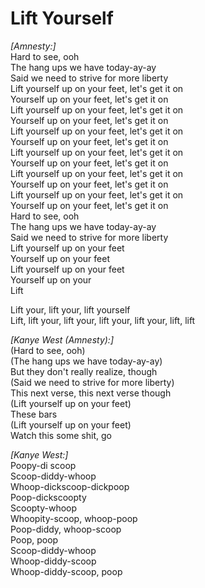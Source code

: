 # Lift Yourself

_[Amnesty:]_  
Hard to see, ooh  
The hang ups we have today-ay-ay  
Said we need to strive for more liberty  
Lift yourself up on your feet, let's get it on  
Yourself up on your feet, let's get it on  
Lift yourself up on your feet, let's get it on  
Yourself up on your feet, let's get it on  
Lift yourself up on your feet, let's get it on  
Yourself up on your feet, let's get it on  
Lift yourself up on your feet, let's get it on  
Yourself up on your feet, let's get it on  
Lift yourself up on your feet, let's get it on  
Yourself up on your feet, let's get it on  
Lift yourself up on your feet, let's get it on  
Yourself up on your feet, let's get it on  
Hard to see, ooh  
The hang ups we have today-ay-ay  
Said we need to strive for more liberty  
Lift yourself up on your feet  
Yourself up on your feet  
Lift yourself up on your feet  
Yourself up on your  
Lift  

Lift your, lift your, lift yourself  
Lift, lift your, lift your, lift your, lift your, lift, lift  

_[Kanye West (Amnesty):]_  
(Hard to see, ooh)  
(The hang ups we have today-ay-ay)  
But they don't really realize, though  
(Said we need to strive for more liberty)  
This next verse, this next verse though  
(Lift yourself up on your feet)  
These bars  
(Lift yourself up on your feet)  
Watch this some shit, go  

_[Kanye West:]_  
Poopy-di scoop  
Scoop-diddy-whoop  
Whoop-dickscoop-dickpoop  
Poop-dickscoopty  
Scoopty-whoop  
Whoopity-scoop, whoop-poop  
Poop-diddy, whoop-scoop  
Poop, poop  
Scoop-diddy-whoop  
Whoop-diddy-scoop  
Whoop-diddy-scoop, poop

